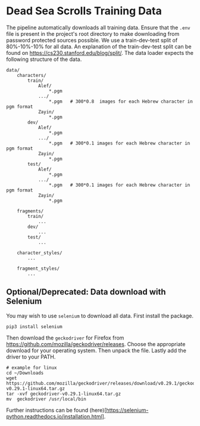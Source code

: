 # Dead Sea Scrolls Training Data

The pipeline automatically downloads all training data.
Ensure that the `.env` file is present in the project's root directory to make downloading from password protected sources possible.
We use a train-dev-test split of 80%-10%-10% for all data.
An explanation of the train-dev-test split can be found on <https://cs230.stanford.edu/blog/split/>.
The data loader expects the following structure of the data.

    data/
        characters/
            train/
                Alef/
                    *.pgm 
                .../
                    *.pgm   # 300*0.8  images for each Hebrew character in pgm format
                Zayin/
                    *.pgm
            dev/
                Alef/
                    *.pgm 
                .../
                    *.pgm   # 300*0.1 images for each Hebrew character in pgm format
                Zayin/
                    *.pgm
            test/
                Alef/
                    *.pgm 
                .../
                    *.pgm   # 300*0.1 images for each Hebrew character in pgm format
                Zayin/
                    *.pgm

        fragments/
            train/
                ...
            dev/
                ...
            test/
                ...

        character_styles/
            ...

        fragment_styles/
            ...

## Optional/Deprecated: Data download with Selenium

You may wish to use `selenium` to download all data.
First install the package.

    pip3 install selenium

Then download the `geckodriver` for Firefox from <https://github.com/mozilla/geckodriver/releases>.
Choose the appropriate download for your operating system.
Then unpack the file.
Lastly add the driver to your PATH.

    # example for linux
    cd ~/Downloads
    wget https://github.com/mozilla/geckodriver/releases/download/v0.29.1/geckodriver-v0.29.1-linux64.tar.gz
    tar -xvf geckodriver-v0.29.1-linux64.tar.gz
    mv  geckodriver /usr/local/bin

Further instructions can be found (here)[https://selenium-python.readthedocs.io/installation.html].